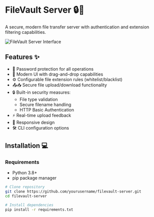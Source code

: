 # FileVault Server 🔒📁

A secure, modern file transfer server with authentication and extension filtering capabilities.

![FileVault Server Interface](https://via.placeholder.com/800x400.png?text=FileVault+Server+Interface+Preview)

## Features ✨
- 🔑 Password protection for all operations
- 🎨 Modern UI with drag-and-drop capabilities
- ⚙️ Configurable file extension rules (whitelist/blacklist)
- 📤📥 Secure file upload/download functionality
- 🔒 Built-in security measures:
  - File type validation
  - Secure filename handling
  - HTTP Basic Authentication
- ⚡️ Real-time upload feedback
- 📱 Responsive design
- 🛠️ CLI configuration options

## Installation 💻

### Requirements
- Python 3.8+
- pip package manager

```bash
# Clone repository
git clone https://github.com/yourusername/filevault-server.git
cd filevault-server

# Install dependencies
pip install -r requirements.txt
